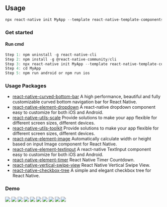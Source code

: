 ## Usage
```js
npx react-native init MyApp --template react-native-template-components
```
### Get started
#### Run cmd
```js
Step 1: npm uninstall -g react-native-cli
Step 2: npm install -g @react-native-community/cli
Step 3: npx react-native init MyApp --template react-native-template-components
Step 4: cd MyApp
Step 5: npm run android or npm run ios
```

### Usage Packages
- [react-native-curved-bottom-bar](https://github.com/hoaphantn7604/react-native-curved-bottom-bar) A high performance, beautiful and fully customizable curved bottom navigation bar for React Native.
- [react-native-element-dropdown](https://github.com/hoaphantn7604/react-native-element-dropdown) A react-native dropdown component easy to customize for both iOS and Android.
- [react-native-utils-scale](https://github.com/hoaphantn7604/react-native-utils-scale) Provide solutions to make your app flexible for different screen sizes, different devices.
- [react-native-utils-toolkit](https://github.com/hoaphantn7604/react-native-utils-toolkit) Provide solutions to make your app flexible for different screen sizes, different devices.
- [react-native-element-image](https://github.com/hoaphantn7604/react-native-element-image) Automatically calculate width or height based on input Image component for React Native.
- [react-native-element-textinput](https://github.com/hoaphantn7604/react-native-element-textinput) A react-native TextInput component easy to customize for both iOS and Android.
- [react-native-element-timer](https://github.com/hoaphantn7604/react-native-element-timer) React Native Timer Countdown.
- [react-native-vertical-swipe-view](https://github.com/hoaphantn7604/react-native-vertical-swipe-view) React Native Vertical Swipe View.
- [react-native-checkbox-tree](https://github.com/hoaphantn7604/react-native-checkbox-tree) A simple and elegant checkbox tree for React Native.

### Demo
![](https://github.com/hoaphantn7604/file-upload/blob/master/document/template/demo1.png)
![](https://github.com/hoaphantn7604/file-upload/blob/master/document/template/demo2.png)
![](https://github.com/hoaphantn7604/file-upload/blob/master/document/template/demo3.png)
![](https://github.com/hoaphantn7604/file-upload/blob/master/document/template/demo4.png)
![](https://github.com/hoaphantn7604/file-upload/blob/master/document/dropdown/demo.gif)
![](https://github.com/hoaphantn7604/file-upload/blob/master/document/textinput/demo.png)
![](https://github.com/hoaphantn7604/file-upload/blob/master/document/checkboxtree/demo1.gif)
![](https://github.com/hoaphantn7604/file-upload/blob/master/document/swipeview/demo.gif)
![](https://github.com/hoaphantn7604/file-upload/blob/master/document/timer/timer.gif)
![](https://github.com/hoaphantn7604/file-upload/blob/master/document/timer/countdown.gif)


